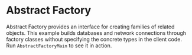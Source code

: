 # Abstract Factory

Abstract Factory provides an interface for creating families of related
objects. This example builds databases and network connections through
factory classes without specifying the concrete types in the client code.
Run `AbstractFactoryMain` to see it in action.
